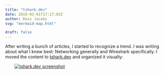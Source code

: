 ```yaml
---
title: "tshark.dev"
date: 2019-03-01T17:17:03Z
author: Ross Jacobs
svg: "mermaid-map.html"

draft: false
---
```


After writing a bunch of articles, I started to recognize a trend.
I was writing about what I knew best: Networking generally and Wireshark specifically.
I moved the content to [tshark.dev](https://tshark.dev) and organized it visually:

<a href="https://tshark.dev"><img src="/img/tshark.dev.png" alt="tshark.dev screenshot" style="margin-left: 6%;margin-right: 6%;"/></a>
